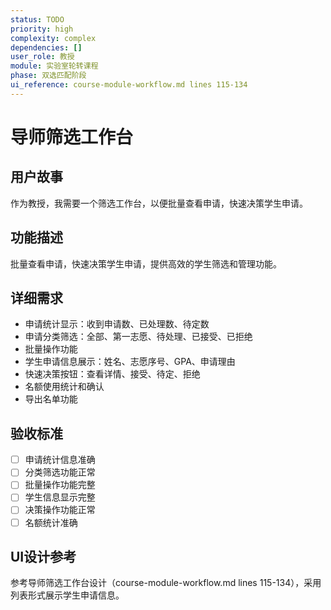 ```yaml
---
status: TODO
priority: high
complexity: complex
dependencies: []
user_role: 教授
module: 实验室轮转课程
phase: 双选匹配阶段
ui_reference: course-module-workflow.md lines 115-134
---
```


# 导师筛选工作台

## 用户故事
作为教授，我需要一个筛选工作台，以便批量查看申请，快速决策学生申请。

## 功能描述
批量查看申请，快速决策学生申请，提供高效的学生筛选和管理功能。

## 详细需求
- 申请统计显示：收到申请数、已处理数、待定数
- 申请分类筛选：全部、第一志愿、待处理、已接受、已拒绝
- 批量操作功能
- 学生申请信息展示：姓名、志愿序号、GPA、申请理由
- 快速决策按钮：查看详情、接受、待定、拒绝
- 名额使用统计和确认
- 导出名单功能

## 验收标准
- [ ] 申请统计信息准确
- [ ] 分类筛选功能正常
- [ ] 批量操作功能完整
- [ ] 学生信息显示完整
- [ ] 决策操作功能正常
- [ ] 名额统计准确

## UI设计参考
参考导师筛选工作台设计（course-module-workflow.md lines 115-134），采用列表形式展示学生申请信息。